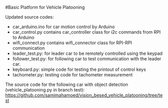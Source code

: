 #Basic Platform for Vehicle Platooning

Updated source codes:
- car_arduino.ino for car motion control by Arduino 
- car_control.py contains car_controller class for i2c commands from RPI to Arduino
- wifi_connect.py contains wifi_connector class for RPI-RPI communication
- leader_test.py: for leader car to be remotely controlled using the keypad
- follower_test.py: for following car to test communication with the leader car.
- keyboard.py: simple code for testing the printout of control keys
- tachometer.py: testing code for tachometer measurement

The source code for the following car with object detection (vehicle_platooning.py in branch test): https://github.com/samimahamoed/vision_besed_vehicle_platooning/tree/test







